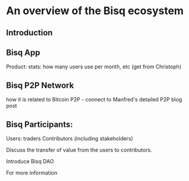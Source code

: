 # An overview of the Bisq ecosystem

## Introduction

## Bisq App
Product: stats: how many users use per month, etc (get from Christoph)
## Bisq P2P Network
how it is related to Bitcoin P2P - connect to Manfred's detailed P2P blog post

## Bisq Participants: 
Users: traders
Contributors (including stakeholders)

Discuss the transfer of value from the users to contributors. 

Introduce Bisq DAO

For more information

